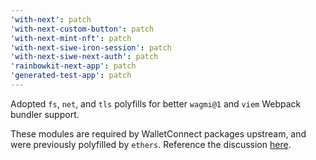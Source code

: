 ```yaml
---
'with-next': patch
'with-next-custom-button': patch
'with-next-mint-nft': patch
'with-next-siwe-iron-session': patch
'with-next-siwe-next-auth': patch
'rainbowkit-next-app': patch
'generated-test-app': patch
---
```


Adopted `fs`, `net`, and `tls` polyfills for better `wagmi@1` and `viem` Webpack bundler support.

These modules are required by WalletConnect packages upstream, and were previously polyfilled by `ethers`. Reference the discussion [here](https://github.com/wagmi-dev/wagmi/issues/2300#issuecomment-1541425648).
